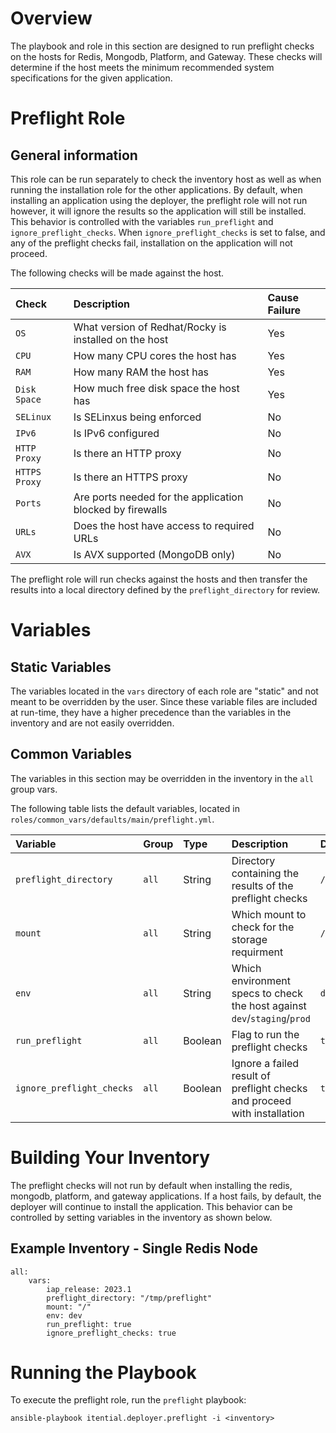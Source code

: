 # Overview

The playbook and role in this section are designed to run preflight checks on the hosts for Redis, Mongodb, Platform, and Gateway. These checks will determine if the host meets the minimum recommended system specifications for the given application.

# Preflight Role

## General information

This role can be run separately to check the inventory host as well as when running the installation role for the other applications. By default, when installing an application using the deployer, the preflight role will not run however, it will ignore the results so the application will still be installed. This behavior is controlled with the variables `run_preflight` and `ignore_preflight_checks`. When `ignore_preflight_checks` is set to false, and any of the preflight checks fail, installation on the application will not proceed.

The following checks will be made against the host. 

| Check | Description | Cause Failure
| :---- | :---------- | :---------- 
| `OS`  | What version of Redhat/Rocky is installed on the host | Yes
| `CPU` | How many CPU cores the host has | Yes
| `RAM` | How many RAM the host has | Yes
| `Disk Space` | How much free disk space the host has | Yes
| `SELinux` | Is SELinxus being enforced | No
| `IPv6` | Is IPv6 configured | No
| `HTTP Proxy` | Is there an HTTP proxy | No
| `HTTPS Proxy` | Is there an HTTPS proxy | No
| `Ports` | Are ports needed for the application blocked by firewalls | No
| `URLs` | Does the host have access to required URLs | No
| `AVX` | Is AVX supported (MongoDB only) | No

The preflight role will run checks against the hosts and then transfer the results into a local directory defined by the `preflight_directory` for review. 

# Variables

## Static Variables

The variables located in the `vars` directory of each role are "static" and not meant to be overridden by the user.  Since these variable files are included at run-time, they have a higher precedence than the variables in the inventory and are not easily overridden.

## Common Variables

The variables in this section may be overridden in the inventory in the `all` group vars.

The following table lists the default variables, located in `roles/common_vars/defaults/main/preflight.yml`.

| Variable | Group | Type | Description | Default Value
| :------- | :---- | :--- | :---------- | :------------
| `preflight_directory` | `all` | String | Directory containing the results of the preflight checks  |`/tmp/preflight`
| `mount` | `all` | String | Which mount to check for the storage requirment | `/`
| `env` | `all` | String | Which environment specs to check the host against `dev`/`staging`/`prod`   | `dev`
| `run_preflight` | `all` | Boolean | Flag to run the preflight checks | `true`
| `ignore_preflight_checks` | `all` | Boolean | Ignore a failed result of preflight checks and proceed with installation  | `true`


# Building Your Inventory

The preflight checks will not run by default when installing the redis, mongodb, platform, and gateway applications. If a host fails, by default, the deployer will continue to install the application. This behavior can be controlled by setting variables in the inventory as shown below.

## Example Inventory - Single Redis Node

```
all:
    vars:
        iap_release: 2023.1
        preflight_directory: "/tmp/preflight"
        mount: "/"
        env: dev
        run_preflight: true
        ignore_preflight_checks: true

```

# Running the Playbook

To execute the preflight role, run the `preflight` playbook:

```
ansible-playbook itential.deployer.preflight -i <inventory>
```
